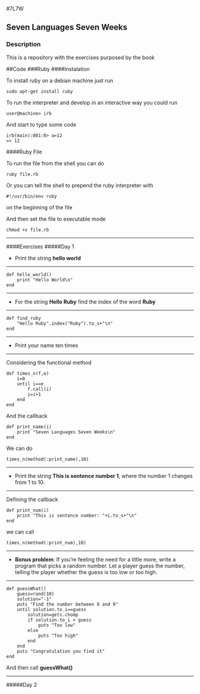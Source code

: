 #7L7W
## Seven Languages Seven Weeks
### Description
This is a repository with the exercises purposed by the book

##Code
###Ruby
####Instalation

To install ruby on a debian machine just run

	sudo apt-get install ruby

To run the interpreter and develop in an interactive way you could run

	user@machine> irb

And start to type some code

	irb(main):001:0> a=12
	=> 12

####Ruby File

To run the file from the shell you can do

	ruby file.rb

Or you can tell the shell to prepend the ruby interpreter with

	#!/usr/bin/env ruby

on the beginning of the file

And then set the file to executable mode

	chmod +x file.rb




***
####Exercises
#####Day 1

+	Print the string **hello world**

***

	def hello_world()
		print "Hello World\n"
	end
***

+	For the string **Hello Ruby** find the index of the word **Ruby**

***
	def find_ruby
		"Hello Ruby".index("Ruby").to_s+"\n"
	end
***

+	Print your name ten times

***
Considering the functional method 
	
	def times_n(f,e)
		i=0
		until i==e
			f.call(i)
			i=i+1
		end
	end

And the callback

	def print_name(i)
		print "Seven Languages Seven Weeks\n"
	end

We can do

	times_n(method(:print_name),10)
***

+	Print the string **This is sentence number 1**, where the number 1
changes from 1 to 10.
***

Defining the callback

	def print_num(i)
		print "This is sentence number: "+i.to_s+"\n"
	end

we can call

	times_n(method(:print_num),10)

***

+	**Bonus problem**: If you’re feeling the need for a little more, write
a program that picks a random number. Let a player guess the
number, telling the player whether the guess is too low or too high.

***
	def guessWhat()
		guess=rand(10)
		solution="-1"
		puts "Find the number between 0 and 9"
		until solution.to_i==guess
			solution=gets.chomp
			if solution.to_i < guess
				puts "Too low"
			else
				puts "Too high"
			end
		end
		puts "Congratulation you find it"
	end

And then call **guessWhat()**
***

#####Day 2

